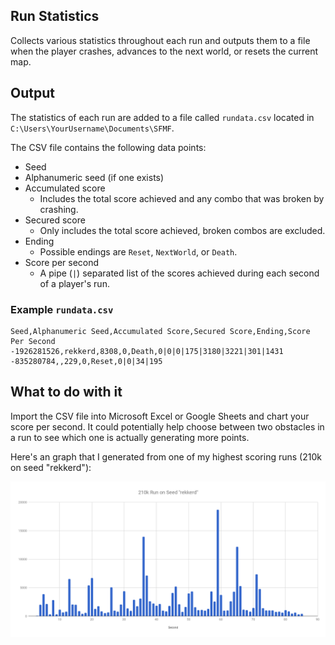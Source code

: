 ## Run Statistics

Collects various statistics throughout each run and outputs them to a file when the player crashes, advances to the next world, or resets the current map.

## Output

The statistics of each run are added to a file called `rundata.csv` located in `C:\Users\YourUsername\Documents\SFMF`.

The CSV file contains the following data points:

- Seed
- Alphanumeric seed (if one exists)
- Accumulated score
  - Includes the total score achieved and any combo that was broken by crashing.
- Secured score
  - Only includes the total score achieved, broken combos are excluded.
- Ending
  - Possible endings are `Reset`, `NextWorld`, or `Death`.
- Score per second
  - A pipe (`|`) separated list of the scores achieved during each second of a player's run.

### Example `rundata.csv`

```
Seed,Alphanumeric Seed,Accumulated Score,Secured Score,Ending,Score Per Second
-1926281526,rekkerd,8308,0,Death,0|0|0|175|3180|3221|301|1431
-835280784,,229,0,Reset,0|0|34|195
```

## What to do with it

Import the CSV file into Microsoft Excel or Google Sheets and chart your score per second. It could potentially help choose between two obstacles in a run to see which one is actually generating more points.

Here's an graph that I generated from one of my highest scoring runs (210k on seed "rekkerd"):

![210k run on seed "rekkerd"](images/rekkerd.png)
